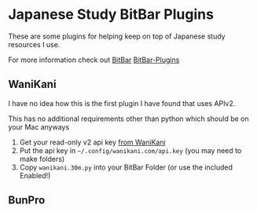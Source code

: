# Japanese Study BitBar Plugins

These are some plugins for helping keep on top of Japanese study resources I use.

For more information check out
[BitBar](https://github.com/matryer/bitbar) 
[BitBar-Plugins](https://getbitbar.com)

## WaniKani

I have no idea how this is the first plugin I have found that uses APIv2.

This has no additional requirements other than python which should be on your Mac anyways

1. Get your read-only v2 api key [from WaniKani](https://www.wanikani.com/settings/personal_access_tokens)
1. Put the api key in `~/.config/wanikani.com/api.key` (you may need to make folders)
1. Copy `wanikani.30m.py` into your BitBar Folder (or use the included Enabled!) 

## BunPro